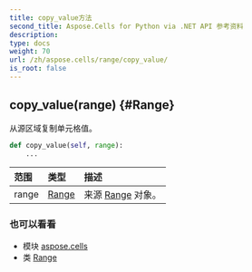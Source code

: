 ```yaml
---
title: copy_value方法
second_title: Aspose.Cells for Python via .NET API 参考资料
description:
type: docs
weight: 70
url: /zh/aspose.cells/range/copy_value/
is_root: false
---
```

##  copy_value(range) {#Range}
从源区域复制单元格值。



```python
def copy_value(self, range):
    ...
```


|范围|类型|描述|
| :- | :- | :- |
| range | [Range](/cells/python-net/zh/aspose.cells/range) |来源 [Range](/cells/python-net/zh/aspose.cells/range) 对象。|



### 也可以看看
* 模块 [aspose.cells](../../)
* 类 [Range](/cells/python-net/zh/aspose.cells/range)

